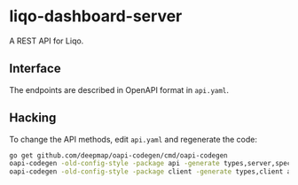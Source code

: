 # liqo-dashboard-server

A REST API for Liqo.

## Interface

The endpoints are described in OpenAPI format in `api.yaml`.

## Hacking

To change the API methods, edit `api.yaml` and regenerate the code:

```sh
go get github.com/deepmap/oapi-codegen/cmd/oapi-codegen
oapi-codegen -old-config-style -package api -generate types,server,spec api.yaml > api/api.go
oapi-codegen -old-config-style -package client -generate types,client api.yaml > client/client.go
```